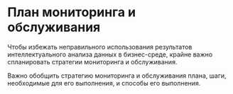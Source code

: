 План мониторинга и обслуживания
===============

Чтобы избежать неправильного использования результатов интеллектуального анализа данных в бизнес-среде, крайне важно спланировать стратегии мониторинга и обслуживания.

Важно обобщить стратегию мониторинга и обслуживания плана, шаги, необходимые для его выполнения, и способы его выполнения.
